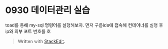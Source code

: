 # 0930 데이터관리 실습

toad를 통해 my-sql 명령어를 실행해보자.
먼저 구름ide에 접속해 컨테이너를 실행 후 ip와 외부 포트 번호를 호

> Written with [StackEdit](https://stackedit.io/).
<!--stackedit_data:
eyJoaXN0b3J5IjpbLTE1NTMwOTkzMzddfQ==
-->